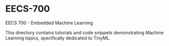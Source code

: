 # EECS-700
EECS 700 - Embedded Machine Learning

This directory contains tutorials and code snippets demonstrating Machine Learning topics, specifically dedicated to TinyML.
